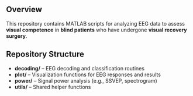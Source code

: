 
## Overview

This repository contains MATLAB scripts for analyzing EEG data to assess **visual competence** in **blind patients** who have undergone **visual recovery surgery**.  

## Repository Structure

  - **decoding/** – EEG decoding and classification routines
  - **plot/** – Visualization functions for EEG responses and results
  - **power/** – Signal power analysis (e.g., SSVEP, spectrogram)
  - **utils/** – Shared helper functions
